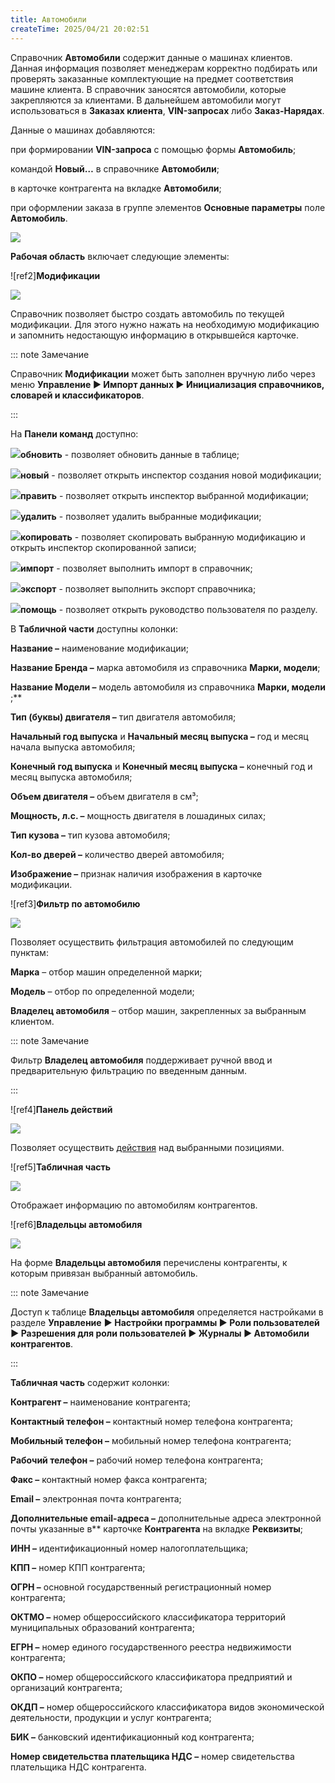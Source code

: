 ```yaml
---
title: Автомобили
createTime: 2025/04/21 20:02:51
---
```

Справочник **Автомобили** содержит данные о машинах клиентов. Данная информация позволяет менеджерам корректно подбирать или проверять заказанные комплектующие на предмет соответствия машине клиента. В справочник заносятся автомобили, которые закрепляются за клиентами. В дальнейшем автомобили могут использоваться в **Заказах клиента**, **VIN-запросах** либо **Заказ-Нарядах**.

Данные о машинах добавляются:

при формировании **VIN-запроса** с помощью формы **Автомобиль**;

командой **Новый…** в справочнике **Автомобили**;

в карточке контрагента на вкладке **Автомобили**;

при оформлении заказа в группе элементов **Основные параметры** поле **Автомобиль**.

![](Aspose.Words.83ab1c44-6b28-430a-a5f2-4d9e6ba1abd4.167.png)

**Рабочая область** включает следующие элементы:

![ref2]**Модификации**

![](Aspose.Words.83ab1c44-6b28-430a-a5f2-4d9e6ba1abd4.168.png)

Справочник позволяет быстро создать автомобиль по текущей модификации.  Для этого нужно нажать на необходимую модификацию и запомнить недостающую информацию в открывшейся карточке.

::: note Замечание

Справочник **Модификации** может быть заполнен вручную либо через меню **Управление ► Импорт данных ► Инициализация справочников, словарей и классификаторов**.

:::

На **Панели команд** доступно:

![](Aspose.Words.83ab1c44-6b28-430a-a5f2-4d9e6ba1abd4.169.png)**обновить** - позволяет обновить данные в таблице;

![](Aspose.Words.83ab1c44-6b28-430a-a5f2-4d9e6ba1abd4.170.png)**новый** - позволяет открыть инспектор создания новой модификации;

![](Aspose.Words.83ab1c44-6b28-430a-a5f2-4d9e6ba1abd4.171.png)**править** - позволяет открыть инспектор выбранной модификации;

![](Aspose.Words.83ab1c44-6b28-430a-a5f2-4d9e6ba1abd4.172.png)**удалить** - позволяет удалить выбранные модификации;

![](Aspose.Words.83ab1c44-6b28-430a-a5f2-4d9e6ba1abd4.173.png)**копировать** - позволяет скопировать выбранную модификацию и открыть инспектор скопированной записи;

![](Aspose.Words.83ab1c44-6b28-430a-a5f2-4d9e6ba1abd4.174.png)**импорт** - позволяет выполнить импорт в справочник;

![](Aspose.Words.83ab1c44-6b28-430a-a5f2-4d9e6ba1abd4.175.png)**экспорт** - позволяет выполнить экспорт справочника;

![](Aspose.Words.83ab1c44-6b28-430a-a5f2-4d9e6ba1abd4.176.png)**помощь** - позволяет открыть руководство пользователя по разделу.

В **Табличной части** доступны колонки:

**Название –** наименование модификации;

**Название Бренда –** марка автомобиля из справочника **Марки, модели**;

**Название Модели –** модель автомобиля из справочника **Марки, модели** ;** 

**Тип (буквы) двигателя –** тип двигателя автомобиля;

**Начальный год выпуска** и **Начальный месяц выпуска –** год и месяц начала выпуска автомобиля;

**Конечный год выпуска** и **Конечный месяц выпуска –** конечный год и месяц выпуска автомобиля;

**Объем двигателя –** объем двигателя в см³;

**Мощность, л.с. –** мощность двигателя в лошадиных силах;

**Тип кузова –** тип кузова автомобиля;

**Кол-во дверей –** количество дверей автомобиля;

**Изображение –** признак наличия изображения в карточке модификации.

![ref3]**Фильтр по автомобилю**

![](Aspose.Words.83ab1c44-6b28-430a-a5f2-4d9e6ba1abd4.177.png)

Позволяет осуществить фильтрация автомобилей по следующим пунктам:

**Марка** – отбор машин определенной марки;

**Модель** – отбор по определенной модели;

**Владелец автомобиля** – отбор машин, закрепленных за выбранным клиентом.

::: note Замечание

Фильтр **Владелец автомобиля** поддерживает ручной ввод и предварительную фильтрацию по введенным данным.

:::

![ref4]**Панель действий**

![](Aspose.Words.83ab1c44-6b28-430a-a5f2-4d9e6ba1abd4.178.png)

Позволяет осуществить [действия](#767ebf39-a9db-4efd-9067-efed7138ede6) над выбранными позициями.

![ref5]**Табличная часть**

![](Aspose.Words.83ab1c44-6b28-430a-a5f2-4d9e6ba1abd4.179.png)

Отображает информацию по автомобилям контрагентов.

![ref6]**Владельцы автомобиля**

![](Aspose.Words.83ab1c44-6b28-430a-a5f2-4d9e6ba1abd4.180.png)

На форме **Владельцы автомобиля** перечислены контрагенты, к которым привязан выбранный автомобиль. 

::: note Замечание

Доступ к таблице **Владельцы автомобиля** определяется настройками в разделе **Управление** **► Настройки программы ► Роли пользователей ► Разрешения для роли пользователей ► Журналы ► Автомобили контрагентов**. 

:::

**Табличная часть** содержит колонки:

**Контрагент –** наименование контрагента;

**Контактный телефон –** контактный номер телефона контрагента;

**Мобильный телефон –** мобильный номер телефона контрагента;

**Рабочий телефон –** рабочий номер телефона контрагента;

**Факс –** контактный номер факса контрагента;

**Email –** электронная почта контрагента;

**Дополнительные email-адреса –** дополнительные адреса электронной почты указанные в** карточке **Контрагента** на вкладке **Реквизиты**;

**ИНН –** идентификационный номер налогоплательщика;

**КПП –** номер КПП контрагента;

**ОГРН –** основной государственный регистрационный номер контрагента;

**ОКТМО –** номер общероссийского классификатора территорий муниципальных образований контрагента;

**ЕГРН –** номер единого государственного реестра недвижимости контрагента;

**ОКПО –** номер общероссийского классификатора предприятий и организаций контрагента;

**ОКДП –** номер общероссийского классификатора видов экономической деятельности, продукции и услуг контрагента;

**БИК –** банковский идентификационный код контрагента;

**Номер свидетельства плательщика НДС –** номер свидетельства плательщика НДС контрагента.